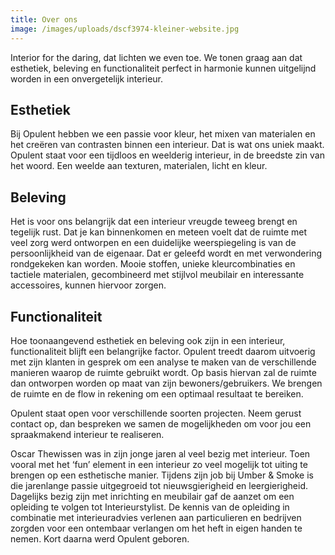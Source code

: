 ```yaml
---
title: Over ons
image: /images/uploads/dscf3974-kleiner-website.jpg
---
```

<!--StartFragment-->

Interior for the daring, dat lichten we even toe. We tonen graag aan dat esthetiek, beleving en functionaliteit perfect in harmonie kunnen uitgelijnd worden in een onvergetelijk interieur. 

## **Esthetiek**

Bij Opulent hebben we een passie voor kleur, het mixen van materialen en het creëren van contrasten binnen een interieur. Dat is wat ons uniek maakt. Opulent staat voor een tijdloos en weelderig interieur, in de breedste zin van het woord. Een weelde aan texturen, materialen, licht en kleur. 

## **Beleving**

Het is voor ons belangrijk dat een interieur vreugde teweeg brengt en tegelijk rust. Dat je kan binnenkomen en meteen voelt dat de ruimte met veel zorg werd ontworpen en een duidelijke weerspiegeling is van de persoonlijkheid van de eigenaar. Dat er geleefd wordt en met verwondering rondgekeken kan worden. Mooie stoffen, unieke kleurcombinaties en tactiele materialen, gecombineerd met stijlvol meubilair en interessante accessoires, kunnen hiervoor zorgen.

## **Functionaliteit**

Hoe toonaangevend esthetiek en beleving ook zijn in een interieur, functionaliteit blijft een belangrijke factor. Opulent treedt daarom uitvoerig met zijn klanten in gesprek om een analyse te maken van de verschillende manieren waarop de ruimte gebruikt wordt. Op basis hiervan zal de ruimte dan ontworpen worden op maat van zijn bewoners/gebruikers. We brengen de ruimte en de flow in rekening om een optimaal resultaat te bereiken.

<!--EndFragment-->

<!--StartFragment-->

Opulent staat open voor verschillende soorten projecten. Neem gerust contact op, dan bespreken we samen de mogelijkheden om voor jou een spraakmakend interieur te realiseren.

<!--EndFragment-->

<!--StartFragment-->

Oscar Thewissen was in zijn jonge jaren al veel bezig met interieur. Toen vooral met het ‘fun’ element in een interieur zo veel mogelijk tot uiting te brengen op een esthetische manier. Tijdens zijn job bij Umber & Smoke is die jarenlange passie uitgegroeid tot nieuwsgierigheid en leergierigheid. Dagelijks bezig zijn met inrichting en meubilair gaf de aanzet om een opleiding te volgen tot Interieurstylist. De kennis van de opleiding in combinatie met interieuradvies verlenen aan particulieren en bedrijven zorgden voor een ontembaar verlangen om het heft in eigen handen te nemen. Kort daarna werd Opulent geboren. 

<!--EndFragment-->